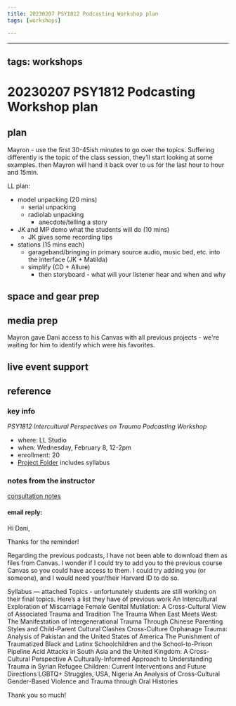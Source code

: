 ```yaml
---
title: 20230207 PSY1812 Podcasting Workshop plan
tags: [workshops]

---
```


---
tags: workshops
---
# 20230207 PSY1812 Podcasting Workshop plan

## plan
Mayron - use the first 30-45ish minutes to go over the topics. Suffering differently is the topic of the class session, they’ll start looking at some examples. then Mayron will hand it back over to us for the last hour to hour and 15min.

LL plan:
* model unpacking (20 mins)
    * serial unpacking
    * radiolab unpacking
        * anecdote/telling a story
* JK and MP demo what the students will do (10 mins)
    * JK gives some recording tips
* stations (15 mins each)
    *  garageband/bringing in primary source audio, music bed, etc. into the interface (JK + Matilda)
    *  simplify (CD + Allure)
        *  then storyboard - what will your listener hear and when and why

## space and gear prep
## media prep
Mayron gave Dani access to his Canvas with all previous projects - we're waiting for him to identify which were his favorites.
## live event support
## reference
### key info
*PSY1812 Intercultural Perspectives on Trauma Podcasting Workshop*
* where: LL Studio
* when: Wednesday, February 8, 12-2pm
* enrollment: 20
* [Project Folder](https://drive.google.com/drive/folders/1kX89k6kDSrnNLcK-Pl2RMW9Rh1po6Esx) includes syllabus

### notes from the instructor
[consultation notes](https://docs.google.com/document/d/1lEbSMfiiUufFfCAdffPsm3cNwqlHw_TXSG2LF8ySh88/edit#heading=h.kd1hoxbq7aow)

#### email reply:
Hi Dani,

Thanks for the reminder!

Regarding the previous podcasts, I have not been able to download them as files from Canvas. I wonder if I could try to add you to the previous course Canvas so you could have access to them. I could try adding you (or someone), and I would need your/their Harvard ID to do so.

Syllabus — attached
Topics - unfortunately students are still working on their final topics. Here’s a list they have of previous work
An Intercultural Exploration of Miscarriage 
Female Genital Mutilation: A Cross-Cultural View of Associated Trauma and Tradition
The Trauma When East Meets West: The Manifestation of Intergenerational Trauma Through Chinese Parenting Styles and Child-Parent Cultural Clashes
Cross-Culture Orphanage Trauma: Analysis of Pakistan and the United States of America
The Punishment of Traumatized Black and Latinx Schoolchildren and the School-to-Prison Pipeline
Acid Attacks in South Asia and the United Kingdom: A Cross-Cultural Perspective
A Culturally-Informed Approach to Understanding Trauma in Syrian Refugee Children: Current Interventions and Future Directions
LGBTQ+ Struggles, USA, Nigeria
An Analysis of Cross-Cultural Gender-Based Violence and Trauma through Oral Histories

Thank you so much!